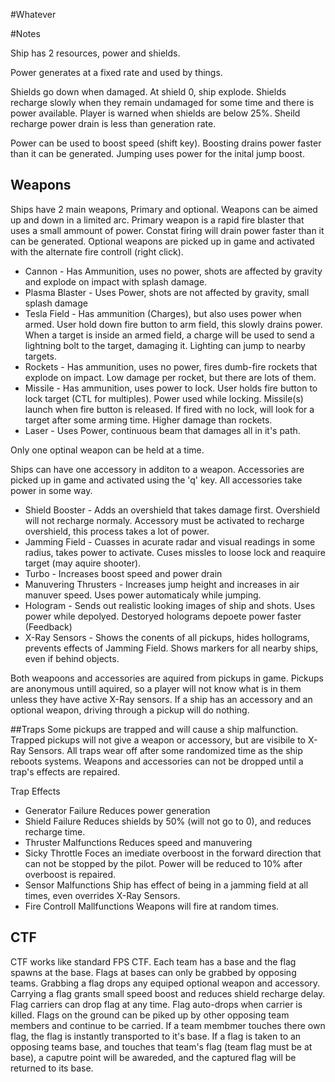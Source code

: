#Whatever



#Notes

Ship has 2 resources, power and shields.

Power generates at a fixed rate and used by things.

Shields go down when damaged. At shield 0, ship explode.
Shields recharge slowly when they remain undamaged for some time and there is power available.
Player is warned when shields are below 25%. Sheild recharge power drain is less than generation rate.

Power can be used to boost speed (shift key). Boosting drains power faster than it can be generated.
Jumping uses power for the inital jump boost.

## Weapons
Ships have 2 main weapons, Primary and optional.
Weapons can be aimed up and down in a limited arc.
Primary weapon is a rapid fire blaster that uses a small ammount of power. Constat firing will drain power faster than it can be generated.
Optional weapons are picked up in game and activated with the alternate fire controll (right click).

* Cannon - 
	Has Ammunition, uses no power, shots are affected by gravity and explode on impact with splash damage.
* Plasma Blaster - 
	Uses Power, shots are not affected by gravity, small splash damage
* Tesla Field  - 
	Has ammunition (Charges), but also uses power when armed. User hold down fire button to arm field, this slowly drains power. 
	When a target is inside an armed field, a charge will be used to send a lightning bolt to the target, damaging it. Lighting can jump to nearby targets.
* Rockets - 
	Has ammunition, uses no power, fires dumb-fire rockets that explode on impact. Low damage per rocket, but there are lots of them.
* Missile - 
	Has ammunition, uses power to lock. User holds fire button to lock target (CTL for multiples). Power used while locking. Missile(s) launch when fire button is released.
	If fired with no lock, will look for a target after some arming time. Higher damage than rockets.
* Laser - 
	Uses Power, continuous beam that damages all in it's path.
	
Only one optinal weapon can be held at a time.

Ships can have one accessory in additon to a weapon. Accessories are picked up in game and activated using the 'q' key. All accessories take power in some way.

* Shield Booster - 
	Adds an overshield that takes damage first. Overshield will not recharge normaly. Accessory must be activated to recharge overshield, this process takes a lot of power.
* Jamming Field	 - 
	Cuasses in acurate radar and visual readings in some radius, takes power to activate. Cuses missles to loose lock and reaquire target (may aquire shooter).
* Turbo - 
	Increases boost speed and power drain
* Manuvering Thrusters - 
	Increases jump height and increases in air manuver speed. Uses power automaticaly while jumping.
* Hologram - 
	Sends out realistic looking images of ship and shots. Uses power while depolyed. Destoryed holograms depoete power faster (Feedback)
* X-Ray Sensors - 
	Shows the conents of all pickups, hides hollograms, prevents effects of Jamming Field. Shows markers for all nearby ships, even if behind objects.

Both weapoons and accessories are aquired from pickups in game. Pickups are anonymous untill aquired, so a player will not know what is in them unless they have active X-Ray sensors.
If a ship has an accessory and an optional weapon, driving through a pickup will do nothing. 

##Traps
Some pickups are trapped and will cause a ship malfunction. Trapped pickups will not give a weapon or accessory, but are visibile to X-Ray Sensors.
All traps wear off after some randomized time as the ship reboots systems. Weapons and accessories can not be dropped until a trap's effects are repaired.

Trap Effects
* Generator Failure
	Reduces power generation
* Shield Failure
	Reduces shields by 50% (will not go to 0), and reduces recharge time.
* Thruster Malfunctions
	Reduces speed and manuvering
* Sicky Throttle
	Foces an imediate overboost in the forward direction that can not be stopped by the pilot. Power will be reduced to 10% after overboost is repaired.
* Sensor Malfunctions
	Ship has effect of being in a jamming field at all times, even overrides X-Ray Sensors.
* Fire Controll Mallfunctions
	Weapons will fire at random times.

## CTF
CTF works like standard FPS CTF. Each team has a base and the flag spawns at the base. Flags at bases can only be grabbed by opposing teams.
Grabbing a flag drops any equiped optional weapon and accessory. Carrying a flag grants small speed boost and reduces shield recharge delay. Flag carriers can drop flag at any time.
Flag auto-drops when carrier is killed. Flags on the ground can be piked up by other opposing team members and continue to be carried. If a team membmer touches there own flag, 
the flag is instantly transported to it's base. If a flag is taken to an opposing teams base, and touches that team's flag (team flag must be at base), a caputre point will be awareded, and the captured 
flag will be returned to its base.

	
